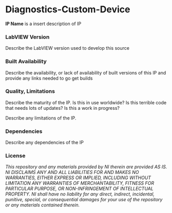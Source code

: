 Diagnostics-Custom-Device
=========================

**IP Name** is a insert description of IP

### LabVIEW Version ###

Describe the LabVIEW version used to develop this source

### Built Availability ###

Describe the availability, or lack of availability of built versions of this IP and provide any links needed to go get builds

### Quality, Limitations ###

Describe the maturity of the IP. Is this in use worldwide? Is this terrible code that needs lots of updates? Is this a work in progress?

Describe any limitations of the IP.

### Dependencies ###

Describe any dependencies of the IP

### License ###

*This repository and any materials provided by NI therein are provided AS IS. NI DISCLAIMS ANY AND ALL LIABILITIES FOR AND MAKES NO WARRANTIES, EITHER EXPRESS OR IMPLIED, INCLUDING WITHOUT LIMITATION ANY WARRANTIES OF MERCHANTABILITY, FITNESS FOR  PARTICULAR PURPOSE, OR NON-INFRINGEMENT OF INTELLECTUAL PROPERTY. NI shall have no liability for any direct, indirect, incidental, punitive, special, or consequential damages for your use of the repository or any materials contained therein.*
